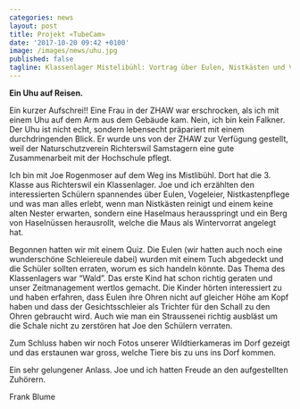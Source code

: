 ```yaml
---
categories: news
layout: post
title: Projekt «TubeCam»
date: '2017-10-20 09:42 +0100'
image: /images/news/uhu.jpg
published: false
tagline: Klassenlager Mistelibühl: Vortrag über Eulen, Nistkästen und Vogeleier
---
```


**Ein Uhu auf Reisen.**
 
Ein kurzer Aufschrei!!
Eine Frau in der ZHAW war erschrocken, als ich mit einem Uhu auf dem Arm aus dem Gebäude kam.
Nein, ich bin kein Falkner. 
Der Uhu ist nicht echt, sondern lebensecht präpariert mit einem durchdringenden Blick.
Er wurde uns von der ZHAW zur Verfügung gestellt, weil der Naturschutzverein Richterswil Samstagern eine gute Zusammenarbeit mit der Hochschule pflegt.
 
Ich bin mit Joe Rogenmoser auf dem Weg ins Mistlibühl. 
Dort hat die 3. Klasse aus Richterswil ein Klassenlager.
Joe und ich erzählten den interessierten Schülern spannendes über Eulen, Vogeleier, Nistkastenpflege
und was man alles erlebt, wenn man Nistkästen reinigt und einem keine alten Nester erwarten, sondern eine Haselmaus herausspringt
und ein Berg von Haselnüssen herausrollt, welche die Maus als Wintervorrat angelegt hat.
 
Begonnen hatten wir mit einem Quiz.
Die Eulen (wir hatten auch noch eine wunderschöne Schleiereule dabei) wurden mit einem Tuch abgedeckt und die Schüler sollten erraten, 
worum es sich handeln könnte. Das Thema des Klassenlagers war “Wald”. 
Das erste Kind hat schon richtig geraten und unser Zeitmanagement wertlos gemacht.
Die Kinder hörten interessiert zu und haben erfahren, dass Eulen ihre Ohren nicht auf gleicher Höhe am Kopf haben und dass der Gesichtsschleier als Trichter
für den Schall zu den Ohren gebraucht wird. Auch wie man ein Straussenei richtig ausbläst um die Schale nicht zu zerstören hat Joe den Schülern verraten.
 
Zum Schluss haben wir noch Fotos unserer Wildtierkameras im Dorf gezeigt und das erstaunen war gross, welche Tiere bis zu uns ins Dorf kommen.
 
Ein sehr gelungener Anlass. Joe und ich hatten Freude an den aufgestellten Zuhörern.
 
Frank Blume
